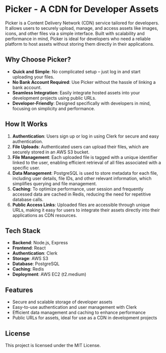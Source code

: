 # Picker - A CDN for Developer Assets

Picker is a Content Delivery Network (CDN) service tailored for developers. It allows users to securely upload, manage, and access assets like images, icons, and other files via a simple interface. Built with scalability and performance in mind, Picker is ideal for developers who need a reliable platform to host assets without storing them directly in their applications.

## Why Choose Picker?

- **Quick and Simple**: No complicated setup – just log in and start uploading your files.
- **No Bank Account Required**: Use Picker without the hassle of linking a bank account.
- **Seamless Integration**: Easily integrate hosted assets into your development projects using public URLs.
- **Developer-Friendly**: Designed specifically with developers in mind, focusing on simplicity and performance.

## How It Works

1. **Authentication**: Users sign up or log in using Clerk for secure and easy authentication.
2. **File Uploads**: Authenticated users can upload their files, which are securely stored in an AWS S3 bucket.
3. **File Management**: Each uploaded file is tagged with a unique identifier linked to the user, enabling efficient retrieval of all files associated with a specific user.
4. **Data Management**: PostgreSQL is used to store metadata for each file, including user details, file IDs, and other relevant information, which simplifies querying and file management.
5. **Caching**: To optimize performance, user session and frequently accessed data are cached in Redis, reducing the need for repetitive database calls.
6. **Public Access Links**: Uploaded files are accessible through unique URLs, making it easy for users to integrate their assets directly into their applications as CDN resources.

## Tech Stack

- **Backend**: Node.js, Express
- **Frontend**: React
- **Authentication**: Clerk
- **Storage**: AWS S3
- **Database**: PostgreSQL
- **Caching**: Redis
- **Deployment**: AWS EC2 (t2.medium)

## Features

- Secure and scalable storage of developer assets
- Easy-to-use authentication and user management with Clerk
- Efficient data management and caching to enhance performance
- Public URLs for assets, ideal for use as a CDN in development projects

## License

This project is licensed under the MIT License.